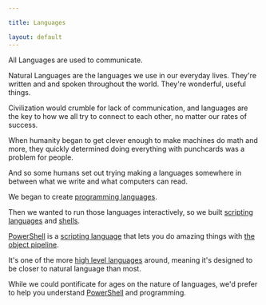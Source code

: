 ```yaml
---

title: Languages

layout: default
---
```


All Languages are used to communicate.

Natural Languages are the languages we use in our everyday lives.  They're written and and spoken throughout the world.  They're wonderful, useful things.

Civilization would crumble for lack of communication, and languages are the key to how we all try to connect to each other, no matter our rates of success.

When humanity began to get clever enough to make machines do math and more, they quickly determined doing everything with punchcards was a problem for people.

And so some humans set out trying making a languages somewhere in between what we write and what computers can read.

We began to create [programming languages](/Languages/Programming-Languages).

Then we wanted to run those languages interactively, so we built [scripting languages](/Languages/Scripting-Languages) and [shells](/Shells).

[PowerShell](/PowerShell) is a [scripting language](/Languages/Scripting-Languages) that lets you do amazing things with [the object pipeline](/PowerShell/Concepts/The-Object-Pipeline).

It's one of the more [high level languages](/Languages/High-Level-Languages) around, meaning it's designed to be closer to natural language than most.

While we could pontificate for ages on the nature of languages, we'd prefer to help you understand [PowerShell](/PowerShell) and programming.
